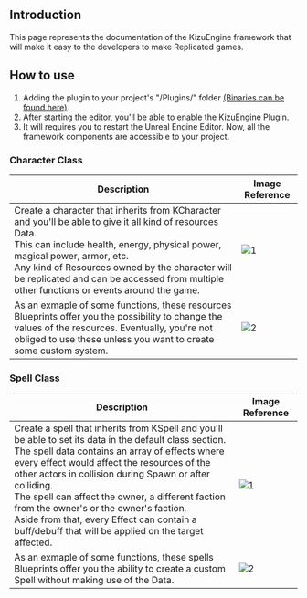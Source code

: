 ## Introduction

This page represents the documentation of the KizuEngine framework that will make it easy to the developers to make Replicated games. 

## How to use

1. Adding the plugin to your project's "/Plugins/" folder [(Binaries can be found here)](https://github.com/Hiro-KE/UE4-KizuEngine/releases). 
2. After starting the editor, you'll be able to enable the KizuEngine Plugin.
3. It will requires you to restart the Unreal Engine Editor. Now, all the framework components are accessible to your project.

### Character Class

|Description|                      Image Reference                       |
|-------|--------|
|Create a character that inherits from KCharacter and you'll be able to give it all kind of resources Data.<br>This can include health, energy, physical power, magical power, armor, etc.<br>Any kind of Resources owned by the character will be replicated and can be accessed from multiple other functions or events around the game.|![1](https://hiro-ke.github.io/UE4-KizuEngine/wiki/images/CharacterData.png)|
|As an exmaple of some functions, these resources Blueprints offer you the possibility to change the values of the resources. Eventually, you're not obliged to use these unless you want to create some custom system.|![2](https://hiro-ke.github.io/UE4-KizuEngine/wiki/images/ResourcesBP.png)|

### Spell Class

|Description|                      Image Reference                       |
|-------|--------|
|Create a spell that inherits from KSpell and you'll be able to set its data in the default class section.<br>The spell data contains an array of effects where every effect would affect the resources of the other actors in collision during Spawn or after colliding.<br>The spell can affect the owner, a different faction from the owner's or the owner's faction.<br>Aside from that, every Effect can contain a buff/debuff that will be applied on the target affected.|![1](https://hiro-ke.github.io/UE4-KizuEngine/wiki/images/Spell.png)|
|As an exmaple of some functions, these spells Blueprints offer you the ability to create a custom Spell without making use of the Data.|![2](https://hiro-ke.github.io/UE4-KizuEngine/wiki/images/SpellsBP.png)|

